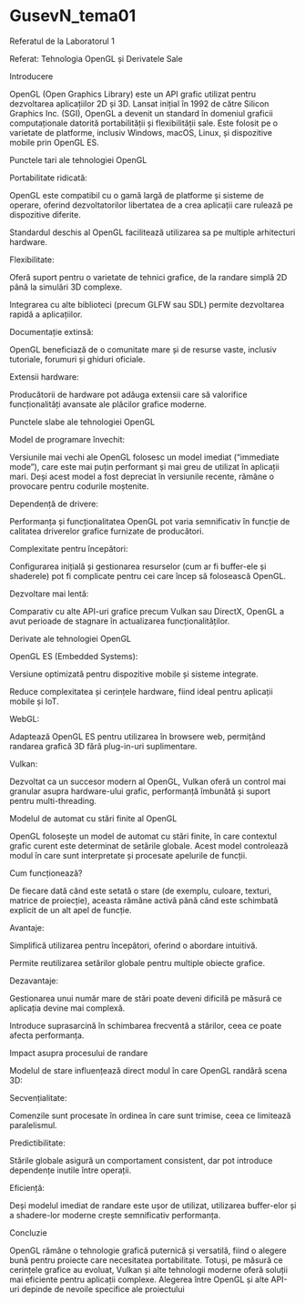 # GusevN_tema01
Referatul de la Laboratorul 1

Referat: Tehnologia OpenGL și Derivatele Sale

Introducere

OpenGL (Open Graphics Library) este un API grafic utilizat pentru dezvoltarea aplicațiilor 2D și 3D. Lansat inițial în 1992 de către Silicon Graphics Inc. (SGI), OpenGL a devenit un standard în domeniul graficii computaționale datorită portabilității și flexibilității sale. Este folosit pe o varietate de platforme, inclusiv Windows, macOS, Linux, și dispozitive mobile prin OpenGL ES.

Punctele tari ale tehnologiei OpenGL

Portabilitate ridicată:

OpenGL este compatibil cu o gamă largă de platforme și sisteme de operare, oferind dezvoltatorilor libertatea de a crea aplicații care rulează pe dispozitive diferite.

Standardul deschis al OpenGL facilitează utilizarea sa pe multiple arhitecturi hardware.

Flexibilitate:

Oferă suport pentru o varietate de tehnici grafice, de la randare simplă 2D până la simulări 3D complexe.

Integrarea cu alte biblioteci (precum GLFW sau SDL) permite dezvoltarea rapidă a aplicațiilor.

Documentație extinsă:

OpenGL beneficiază de o comunitate mare și de resurse vaste, inclusiv tutoriale, forumuri și ghiduri oficiale.

Extensii hardware:

Producătorii de hardware pot adăuga extensii care să valorifice funcționalități avansate ale plăcilor grafice moderne.

Punctele slabe ale tehnologiei OpenGL

Model de programare învechit:

Versiunile mai vechi ale OpenGL folosesc un model imediat (“immediate mode”), care este mai puțin performant și mai greu de utilizat în aplicații mari. Deși acest model a fost depreciat în versiunile recente, rămâne o provocare pentru codurile moștenite.

Dependență de drivere:

Performanța și funcționalitatea OpenGL pot varia semnificativ în funcție de calitatea driverelor grafice furnizate de producători.

Complexitate pentru începători:

Configurarea inițială și gestionarea resurselor (cum ar fi buffer-ele și shaderele) pot fi complicate pentru cei care încep să folosească OpenGL.

Dezvoltare mai lentă:

Comparativ cu alte API-uri grafice precum Vulkan sau DirectX, OpenGL a avut perioade de stagnare în actualizarea funcționalităților.

Derivate ale tehnologiei OpenGL

OpenGL ES (Embedded Systems):

Versiune optimizată pentru dispozitive mobile și sisteme integrate.

Reduce complexitatea și cerințele hardware, fiind ideal pentru aplicații mobile și IoT.

WebGL:

Adaptează OpenGL ES pentru utilizarea în browsere web, permițând randarea grafică 3D fără plug-in-uri suplimentare.

Vulkan:

Dezvoltat ca un succesor modern al OpenGL, Vulkan oferă un control mai granular asupra hardware-ului grafic, performanță îmbunătă și suport pentru multi-threading.

Modelul de automat cu stări finite al OpenGL

OpenGL folosește un model de automat cu stări finite, în care contextul grafic curent este determinat de setările globale. Acest model controlează modul în care sunt interpretate și procesate apelurile de funcții.

Cum funcționează?

De fiecare dată când este setată o stare (de exemplu, culoare, texturi, matrice de proiecție), aceasta rămâne activă până când este schimbată explicit de un alt apel de funcție.

Avantaje:

Simplifică utilizarea pentru începători, oferind o abordare intuitivă.

Permite reutilizarea setărilor globale pentru multiple obiecte grafice.

Dezavantaje:

Gestionarea unui număr mare de stări poate deveni dificilă pe măsură ce aplicația devine mai complexă.

Introduce suprasarcină în schimbarea frecventă a stărilor, ceea ce poate afecta performanța.

Impact asupra procesului de randare

Modelul de stare influențează direct modul în care OpenGL randără scena 3D:

Secvențialitate:

Comenzile sunt procesate în ordinea în care sunt trimise, ceea ce limitează paralelismul.

Predictibilitate:

Stările globale asigură un comportament consistent, dar pot introduce dependențe inutile între operații.

Eficiență:

Deși modelul imediat de randare este ușor de utilizat, utilizarea buffer-elor și a shadere-lor moderne crește semnificativ performanța.

Concluzie

OpenGL rămâne o tehnologie grafică puternică și versatilă, fiind o alegere bună pentru proiecte care necesitatea portabilitate. Totuși, pe măsură ce cerințele grafice au evoluat, Vulkan și alte tehnologii moderne oferă soluții mai eficiente pentru aplicații complexe. Alegerea între OpenGL și alte API-uri depinde de nevoile specifice ale proiectului
